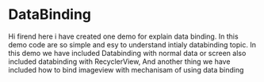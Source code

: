 # DataBinding
Hi firend here i have created one demo for explain data binding.
In this demo code are so simple and esy to understand intialy databinding topic.
In this demo we have included Databinding with normal data or screen also included databinding with RecyclerView,
And another thing we have included how to bind imageview with mechanisam of using data binding 
